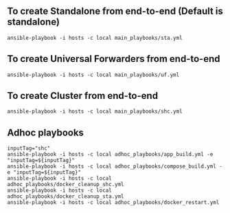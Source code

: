 ## To create Standalone from end-to-end (Default is standalone)
```
ansible-playbook -i hosts -c local main_playbooks/sta.yml
``` 

## To create Universal Forwarders from end-to-end
```
ansible-playbook -i hosts -c local main_playbooks/uf.yml
``` 

## To create Cluster from end-to-end
```
ansible-playbook -i hosts -c local main_playbooks/shc.yml
```

## Adhoc playbooks
```
inputTag="shc"
ansible-playbook -i hosts -c local adhoc_playbooks/app_build.yml -e "inputTag=${inputTag}"
ansible-playbook -i hosts -c local adhoc_playbooks/compose_build.yml -e "inputTag=${inputTag}"
ansible-playbook -i hosts -c local adhoc_playbooks/docker_cleanup_shc.yml
ansible-playbook -i hosts -c local adhoc_playbooks/docker_cleanup_sta.yml
ansible-playbook -i hosts -c local adhoc_playbooks/docker_restart.yml

```
